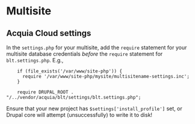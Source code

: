 # Multisite

## Acquia Cloud settings

In the `settings.php` for your multisite, add the `require` statement for your multisite database credentials *before* the `require` statement for `blt.settings.php`. E.g.,

        if (file_exists('/var/www/site-php')) {
          require '/var/www/site-php/mysite/multisitename-settings.inc';
        }

        require DRUPAL_ROOT . "/../vendor/acquia/blt/settings/blt.settings.php";

Ensure that your new project has `$settings['install_profile']` set, or Drupal core will attempt (unsuccessfully) to write it to disk!
